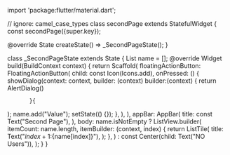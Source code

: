 import 'package:flutter/material.dart';

// ignore: camel_case_types
class secondPage extends StatefulWidget {
  const secondPage({super.key});

  @override
  State<secondPage> createState() => _SecondPageState();
}

class _SecondPageState extends State<secondPage> {
  List<String> name = [];
  @override
  Widget build(BuildContext context) {
    return Scaffold(
      floatingActionButton: FloatingActionButton(
        child: const Icon(Icons.add),
        onPressed: () {  
       showDialog(context: context,
           builder: (context)
           builder:(context) {
            return AlertDialog()
             
           }{

  );
            name.add("Value");
            setState(() {});
          },
        ),
      ),
      appBar: AppBar(
        title: const Text("Second Page"),
      ),
      body: name.isNotEmpty
          ? ListView.builder(
              itemCount: name.length,
              itemBuilder: (context, index) {
                return ListTile(
                  title: Text("${index + 1}:${name[index]}"),
                );
              },
            )
          : const Center(child: Text("NO Users")),
    );
  }
}
